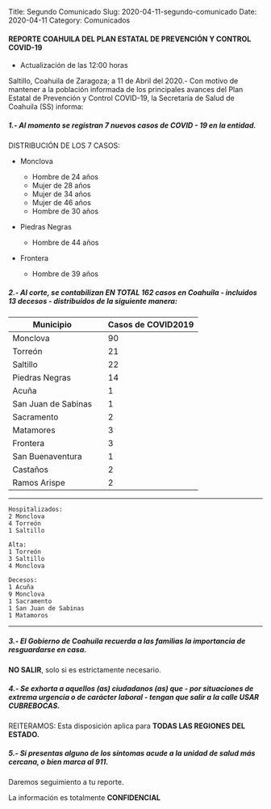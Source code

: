 Title: Segundo Comunicado
Slug: 2020-04-11-segundo-comunicado
Date: 2020-04-11
Category: Comunicados

#### REPORTE COAHUILA DEL PLAN ESTATAL DE PREVENCIÓN Y CONTROL COVID-19 
 
- Actualización de las 12:00 horas

Saltillo, Coahuila de Zaragoza; a 11 de Abril del 2020.- Con motivo de mantener a la población informada de los principales avances del Plan Estatal de Prevención y Control COVID-19, la Secretaría de Salud de Coahuila (SS) informa:

##### 1.- Al momento se registran 7 nuevos casos de COVID - 19 en la entidad.

DISTRIBUCIÓN DE LOS 7 CASOS:

+ Monclova
	+ Hombre de 24 años
    + Mujer de 28 años
    + Mujer de 34 años
    + Mujer de 46 años
    + Hombre de 30 años


+ Piedras Negras
    + Hombre de 44 años


+ Frontera
    + Hombre de 39 años

##### 2.- Al corte, se contabilizan EN TOTAL 162 casos en Coahuila - incluidos 13 decesos - distribuidos de la siguiente manera:



| Municipio           |   | Casos de COVID2019 |
| ------------------- |---| ------------------ |
| Monclova            |   | 90                 |
| Torreón             |   | 21                 |
| Saltillo            |   | 22                 |
| Piedras Negras      |   | 14                 |
| Acuña               |   | 1                  |
| San Juan de Sabinas |   | 1                  |
| Sacramento          |   | 2                  |
| Matamores           |   | 3                  |
| Frontera            |   | 3                  |
| San Buenaventura    |   | 1                  |
| Castaños            |   | 2                  |
| Ramos Arispe        |   | 2                  |



___

```
Hospitalizados:
2 Monclova
4 Torreón
1 Saltillo
```

```
Alta:
1 Torreón
3 Saltillo
4 Monclova  
```

```
Decesos:
1 Acuña
9 Monclova
1 Sacramento
1 San Juan de Sabinas
1 Matamoros
```
___ 

##### 3.- El Gobierno de Coahuila recuerda a las familias la importancia de resguardarse en casa.

**NO SALIR**, solo si es estrictamente necesario.

##### 4.- Se exhorta a aquellos (as) ciudadanos (as)  que - por situaciones de extrema urgencia o de carácter laboral -  tengan que salir a la calle USAR CUBREBOCAS.

REITERAMOS:  Esta disposición aplica para **TODAS LAS REGIONES DEL ESTADO.** 

##### 5.- Si presentas alguno de los síntomas acude a la unidad de salud más cercana, o bien marca al 911.

Daremos seguimiento a tu reporte.

La información es totalmente **CONFIDENCIAL**
